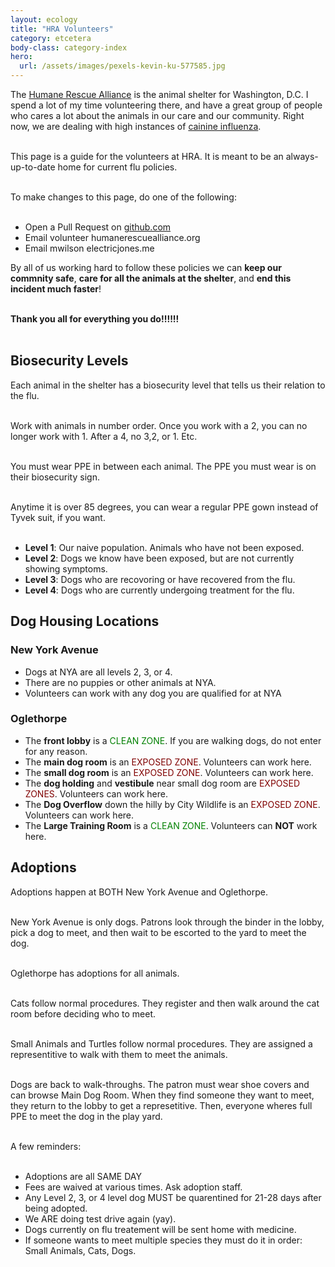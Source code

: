 ```yaml
---
layout: ecology
title: "HRA Volunteers"
category: etcetera
body-class: category-index
hero:
  url: /assets/images/pexels-kevin-ku-577585.jpg
---
```

The [Humane Rescue Alliance](http://humanerescuealliance.org) is the animal shelter for Washington, D.C.
I spend a lot of my time volunteering there, and have a great group of people who cares a lot about the animals in our care and our community.
Right now, we are dealing with high instances of [cainine influenza](https://www.humanerescuealliance.org/blog/posts/what-you-need-to-know-about-canine-influenza).
<br /><br />

This page is a guide for the volunteers at HRA. It is meant to be an always-up-to-date home for current flu policies.
<br /><br />

To make changes to this page, do one of the following:
<br /><br />
- Open a Pull Request on [github.com](https://github.com/electricjones/electricjones.github.io)
- Email volunteer <at> humanerescuealliance.org
- Email mwilson <at> electricjones.me

By all of us working hard to follow these policies we can **keep our commnity safe**, **care for all the animals at the shelter**, and **end this incident much faster**!
<br /><br />

**Thank you all for everything you do!!!!!!**
<br /><br />

## Biosecurity Levels
Each animal in the shelter has a biosecurity level that tells us their relation to the flu.
<br /><br />

Work with animals in number order. Once you work with a 2, you can no longer work with 1.
After a 4, no 3,2, or 1. Etc.
<br /><br />

You must wear PPE in between each animal. The PPE you must wear is on their biosecurity sign.
<br /><br />

Anytime it is over 85 degrees, you can wear a regular PPE gown instead of Tyvek suit, if you want.
<br /><br />

- **Level 1**: Our naive population. Animals who have not been exposed.
- **Level 2**: Dogs we know have been exposed, but are not currently showing symptoms.
- **Level 3**: Dogs who are recovoring or have recovered from the flu.
- **Level 4**: Dogs who are currently undergoing treatment for the flu.

## Dog Housing Locations
### New York Avenue
- Dogs at NYA are all levels 2, 3, or 4.
- There are no puppies or other animals at NYA.
- Volunteers can work with any dog you are qualified for at NYA

### Oglethorpe
- The **front lobby** is a <span style="color: green">CLEAN ZONE</span>. If you are walking dogs, do not enter for any reason.
- The **main dog room** is an <span style="color: maroon">EXPOSED ZONE</span>. Volunteers can work here.
- The **small dog room** is an <span style="color: maroon">EXPOSED ZONE</span>. Volunteers can work here.
- The **dog holding** and **vestibule** near small dog room are <span style="color: maroon">EXPOSED ZONES</span>. Volunteers can work here.
- The **Dog Overflow** down the hilly by City Wildlife is an <span style="color: maroon">EXPOSED ZONE</span>. Volunteers can work here.
- The **Large Training Room** is a <span style="color: green">CLEAN ZONE</span>. Volunteers can **NOT** work here.

## Adoptions
Adoptions happen at BOTH New York Avenue and Oglethorpe.
<br /><br />

New York Avenue is only dogs. Patrons look through the binder in the lobby, pick a dog to meet, and then wait to be escorted to the yard to meet the dog.
<br /><br />

Oglethorpe has adoptions for all animals.
<br /><br />

Cats follow normal procedures. They register and then walk around the cat room before deciding who to meet.
<br /><br />

Small Animals and Turtles follow normal procedures. They are assigned a representitive to walk with them to meet the animals.
<br /><br />

Dogs are back to walk-throughs. The patron must wear shoe covers and can browse Main Dog Room. When they find someone they want to meet,
they return to the lobby to get a represetitive. Then, everyone wheres full PPE to meet the dog in the play yard.
<br /><br />

A few reminders:
<br /><br />
- Adoptions are all SAME DAY
- Fees are waived at various times. Ask adoption staff.
- Any Level 2, 3, or 4 level dog MUST be quarentined for 21-28 days after being adopted.
- We ARE doing test drive again (yay).
- Dogs currently on flu treatement will be sent home with medicine.
- If someone wants to meet multiple species they must do it in order: Small Animals, Cats, Dogs.
